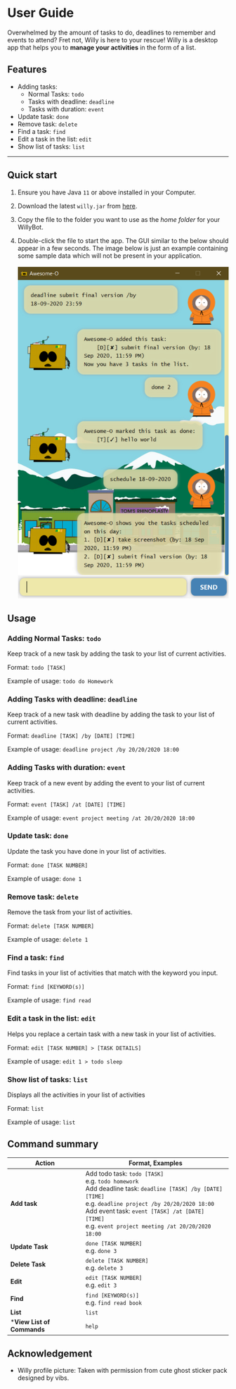 # User Guide
Overwhelmed by the amount of tasks to do, deadlines to remember and events to attend? Fret not, Willy is here to your rescue!
Willy is a desktop app that helps you to **manage your activities** in the form of a list.

## Features 
* Adding tasks:
    - Normal Tasks: `todo`
    - Tasks with deadline: `deadline`
    - Tasks with duration: `event`
* Update task: `done`
* Remove task: `delete`
* Find a task: `find`
* Edit a task in the list: `edit`
* Show list of tasks: `list`

---------

## Quick start

1. Ensure you have Java `11` or above installed in your Computer.

1. Download the latest `willy.jar` from [here](https://github.com/se-edu/addressbook-level3/releases).

1. Copy the file to the folder you want to use as the _home folder_ for your WillyBot.

1. Double-click the file to start the app. The GUI similar to the below should appear in a few seconds.
 The image below is just an example containing some sample data which will not be present in your application.
<br><br>
   ![Ui](Ui.png)
   
## Usage

### Adding Normal Tasks: `todo`
Keep track of a new task by adding the task to your list of current activities.

Format: `todo [TASK]`

Example of usage: `todo do Homework`

### Adding Tasks with deadline: `deadline`
Keep track of a new task with deadline by adding the task to your list of current activities.

Format: `deadline [TASK] /by [DATE] [TIME]`

Example of usage: `deadline project /by 20/20/2020 18:00`

### Adding Tasks with duration: `event`
Keep track of a new event by adding the event to your list of current activities.

Format: `event [TASK] /at [DATE] [TIME]`

Example of usage: `event project meeting /at 20/20/2020 18:00`

### Update task: `done`
Update the task you have done in your list of activities.

Format: `done [TASK NUMBER]`

Example of usage: `done 1`

### Remove task: `delete`
Remove the task from your list of activities.

Format: `delete [TASK NUMBER]`

Example of usage: `delete 1`

### Find a task: `find`
Find tasks in your list of activities that match with the keyword you input.

Format: `find [KEYWORD(s)]`

Example of usage: `find read`

### Edit a task in the list: `edit`
Helps you replace a certain task with a new task in your list of activities.

Format: `edit [TASK NUMBER] > [TASK DETAILS]`

Example of usage: `edit 1 > todo sleep`

### Show list of tasks: `list`
Displays all the activities in your list of activities

Format: `list`

Example of usage: `list`

## Command summary

Action | Format, Examples
--------|------------------
**Add task** | Add todo task: `todo [TASK]` <br> e.g. `todo homework` <br> Add deadline task: `deadline [TASK] /by [DATE] [TIME]` <br> e.g. `deadline project /by 20/20/2020 18:00` <br> Add event task: `event [TASK] /at [DATE] [TIME]` <br> e.g. `event project meeting /at 20/20/2020 18:00`
**Update Task** | `done [TASK NUMBER]` <br> e.g. `done 3`
**Delete Task** | `delete [TASK NUMBER]`<br> e.g. `delete 3`
**Edit** | `edit [TASK NUMBER]`<br> e.g. `edit 3`
**Find** | `find [KEYWORD(s)]`<br> e.g. `find read book`
**List** | `list`
 ***View List of Commands** | `help`
 
 ## Acknowledgement
 - Willy profile picture:  Taken with permission from cute ghost sticker pack designed by vibs. 